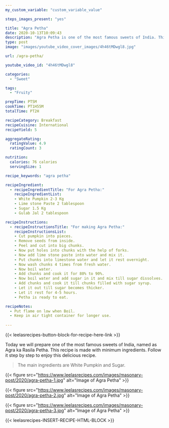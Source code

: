 ```yaml
---
my_custom_variable: "custom_variable_value"

steps_images_present: "yes"

title: "Agra Petha"
date: 2020-10-13T10:09:43
description: "Agra Petha is one of the most famous sweets of India. This recipe is made with minimum ingredients."
type: post
image: "images/youtube_video_cover_images/4h46tMDwgl8.jpg"

url: /agra-petha/

youtube_video_id: "4h46tMDwgl8"

categories: 
  - "Sweet"

tags:
  - "Fruity"

prepTime: PT5M
cookTime: PT1H55M
totalTime: PT2H

recipeCategory: Breakfast
recipeCuisine: International
recipeYield: 5

aggregateRating:
  ratingValue: 4.9
  ratingCount: 3

nutrition:
  calories: 76 calories
  servingSize: 1

recipe_keywords: "agra petha"

recipeIngredient:
  - recipeIngredientTitle: "For Agra Petha:"
    recipeIngredientList:
    - White Pumpkin 2-3 Kg
    - Lime stone Paste 2 tablespoon
    - Sugar 1.5 Kg
    - Gulab Jal 2 tablespoon

recipeInstructions:
  - recipeInstructionsTitle: "For making Agra Petha:"
    recipeInstructionsList:
    - Cut pumpkin into pieces.
    - Remove seeds from inside.
    - Peel and cut into big chunks.
    - Now put holes into chunks with the help of forks.
    - Now add lime stone paste into water and mix it.
    - Put chunks into limestone water and let it rest overnight.
    - Now wash chunks 4 times from fresh water.
    - Now boil water.
    - Add chunks and cook it for 80% to 90%.
    - Now boil water and add sugar in it and mix till sugar dissolves.
    - Add chunks and cook it till chunks filled with sugar syrup.
    - Let it out till sugar becomes thicker.
    - Let it rest for 4-5 hours.
    - Petha is ready to eat.

recipeNotes: 
  - Put flame on low when Boil.
  - Keep in air tight container for longer use.
   
---
```


{{< leelasrecipes-button-block-for-recipe-here-link >}}

Today we will prepare one of the most famous sweets of India, named as Agra ka Rasila Petha. This recipe is made with minimum ingredients. Follow it step by step to enjoy this delicious recipe.

> The main ingredients are White Pumpkin and Sugar. 


{{< figure src="https://www.leelasrecipes.com/images/masonary-post/2020/agra-petha-1.jpg" alt="Image of Agra Petha" >}}


{{< figure src="https://www.leelasrecipes.com/images/masonary-post/2020/agra-petha-2.jpg" alt="Image of Agra Petha" >}}

{{< figure src="https://www.leelasrecipes.com/images/masonary-post/2020/agra-petha-3.jpg" alt="Image of Agra Petha" >}}

{{< leelasrecipes-INSERT-RECIPE-HTML-BLOCK >}}

